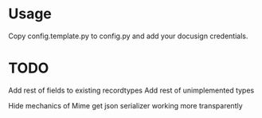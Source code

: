 # Usage

Copy config.template.py to config.py and add your docusign credentials.

# TODO

Add rest of fields to existing recordtypes
Add rest of unimplemented types

Hide mechanics of Mime
get json serializer working more transparently
